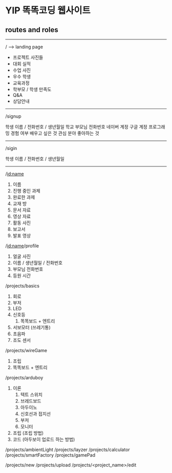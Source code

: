 # YIP 똑똑코딩 웹사이트 

## routes and roles
---
/ --> landing page

- 프로젝트 사진들 
- 대회 실적 
- 수업 사진 
- 우수 학생 
- 교육과정
- 학부모 / 학생 만족도
- Q&A 
- 상담안내 
---
/signup

학생 이름 / 전화번호 / 생년월일 
학교 
부모님 전화번호 
네이버 계정 
구글 계정 
프로그래밍 경험 여부 
배우고 싶은 것 
관심 분야 
좋아하는 것 
    

---
/sigin

학생 이름 / 전화번호 / 생년월일 

---
/<id:name> 

1. 이름 
2. 진행 중인 과제
3. 완료한 과제 
4. 교재 방
5. 문서 자료 
6. 영상 자료 
7. 활동 사진 
8. 보고서 
9. 발표 영상 

/<id:name>/profile

1. 얼굴 사진
2. 이름 / 생년월일 / 전화번호 
3. 부모님 전화번호 
4. 등원 시간 

/projects/basics

1. 회로 
2. 부저 
3. LED 
4. 신호등  
    1. 똑똑보드 + 엔트리 
5. 서보모터 (쓰레기통)
6. 초음파 
7. 조도 센서 

/projects/wireGame 

1. 조립 
2. 똑똑보드 + 엔트리 

/projects/arduboy
1. 이론 
    1. 텍트 스위치 
    2. 브레드보드 
    3. 아두이노 
    4. 신호선과 접지선 
    5. 부저 
    6. 모니터 
2. 조립 
    (조립 방법) 
3. 코드 
    (아두보이 업로드 하는 방법) 

/projects/ambientLight
/projects/layzer
/projects/calculator
/projects/smartFactory
/projects/gamePad


/projects/new
/projects/upload
/projects/<project_name>/edit 
                        

